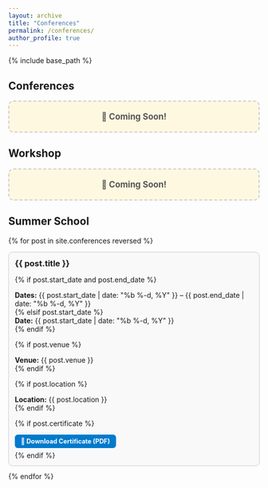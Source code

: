 ```yaml
---
layout: archive
title: "Conferences"
permalink: /conferences/
author_profile: true
---
```


<script>
  const link = document.getElementById("download-link");
  link.addEventListener("click", function(e) {
    fetch(link.href, { method: "HEAD" }).then(resp => {
      if (!resp.ok) {
        e.preventDefault();
        window.location.href = "/404.html";
      }
    });
  });
</script>


{% include base_path %}


## Conferences
<div class="coming-soon" style="
     border: 2px dashed #ccc;
     background-color: #fff8e1;
     padding: 20px;
     text-align: center;
     border-radius: 10px;
     margin-bottom: 20px;
     font-weight: bold;
     font-size: 1.2em;
     color: #555;">
  🚀 Coming Soon!
</div>

## Workshop
<div class="coming-soon" style="
     border: 2px dashed #ccc;
     background-color: #fff8e1;
     padding: 20px;
     text-align: center;
     border-radius: 10px;
     margin-bottom: 20px;
     font-weight: bold;
     font-size: 1.2em;
     color: #555;">
  🚀 Coming Soon!
</div>

## Summer School
{% for post in site.conferences reversed %}
<div class="conference-box" style="
     border: 1px solid #ccc;
     padding: 12px;
     margin-bottom: 12px;
     border-radius: 8px;
     background-color: #f9f9f9;">
  
  <h3 style="margin: 0 0 6px 0;">{{ post.title }}</h3>
  
  {% if post.start_date and post.end_date %}
  <p style="margin: 0;"><strong>Dates:</strong> {{ post.start_date | date: "%b %-d, %Y" }} – {{ post.end_date | date: "%b %-d, %Y" }}</p>
  {% elsif post.start_date %}
  <p style="margin: 0;"><strong>Date:</strong> {{ post.start_date | date: "%b %-d, %Y" }}</p>
  {% endif %}
  
  {% if post.venue %}
  <p style="margin: 0;"><strong>Venue:</strong> {{ post.venue }}</p>
  {% endif %}
  
  {% if post.location %}
  <p style="margin: 0;"><strong>Location:</strong> {{ post.location }}</p>
  {% endif %}
  
  {% if post.certificate %}
  <p style="margin:6px 0;">
    <a href="{{ '/files/' | append: post.certificate }}"
        style="display:inline-block; padding:6px 12px; background-color:#007acc; color:white; text-decoration:none; border-radius:6px; font-weight:bold; font-size:0.9em;">
    📄 Download Certificate (PDF)
    </a>
  </p>
  {% endif %}
  
</div>
{% endfor %}